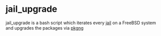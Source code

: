 # jail_upgrade

jail_upgrade is a bash script which iterates every [jail](https://www.freebsd.org/doc/en/books/handbook/jails.html) on a FreeBSD system and upgrades the packages via [pkgng](https://wiki.freebsd.org/pkgng)
